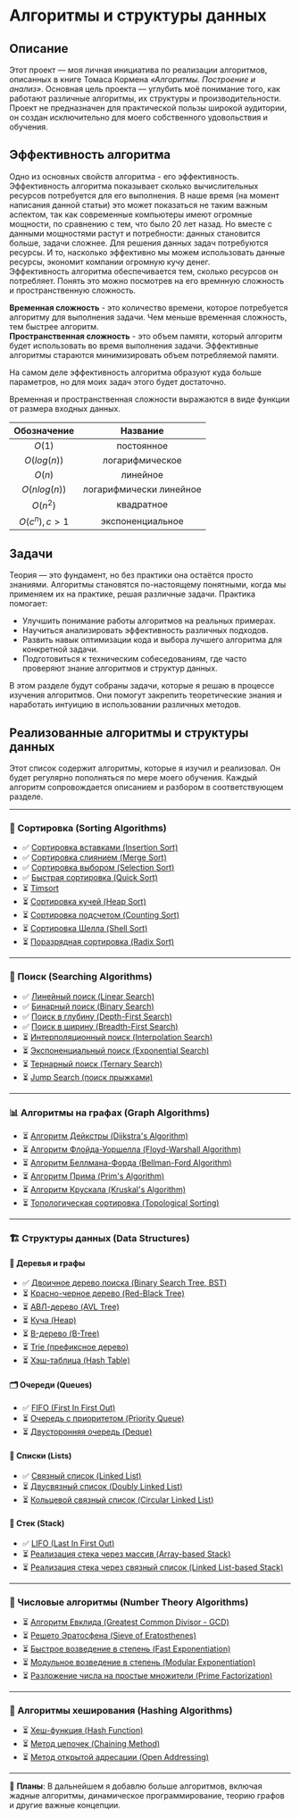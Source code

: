# Алгоритмы и структуры данных

## Описание
Этот проект — моя личная инициатива по реализации алгоритмов, описанных в книге Томаса Кормена *«Алгоритмы. Построение и анализ»*. Основная цель проекта — углубить моё понимание того, как работают различные алгоритмы, их структуры и производительности. Проект не предназначен для практической пользы широкой аудитории, он создан исключительно для моего собственного удовольствия и обучения.

## Эффективность алгоритма
Одно из основных свойств алгоритма - его эффективность. Эффективность алгоритма показывает сколько вычислительных ресурсов потребуется для его выполнения. В наше время (на момент написания данной статьи) это может показаться не таким важным аспектом, так как современные компьютеры имеют огромные мощности, по сравнению с тем, что было 20 лет назад. Но вместе с данными мощностями растут и потребности: данных становится больше, задачи сложнее. Для решения данных задач потребуются ресурсы. И то, насколько эффективно мы можем использовать данные ресурсы, экономит компании огромную кучу денег.<br>
Эффективность алгоритма обеспечивается тем, сколько ресурсов он потребляет. Понять это можно посмотрев на его времнную сложность и пространственную сложность.

**Временная сложность** - это количество времени, которое потребуется алгоритму для выполнения задачи. Чем меньше временная сложность, тем быстрее алгоритм.<br>
**Пространственная сложность** - это объем памяти, который алгоритм будет использовать во время выполнения задачи. Эффективные алгоритмы стараются минимизировать объем потребляемой памяти. 

На самом деле эффективность алгоритма образуют куда больше параметров, но для моих задач этого будет достаточно.

Временная и пространственная сложности выражаются в виде функции от размера входных данных.

|  Обозначение  |        Название         |
| :-----------: | :---------------------: |
|    $O(1)$     |       постоянное        |
|  $O(log(n))$  |     логарифмическое     |
|    $O(n)$     |        линейное         |
| $O(nlog(n))$  | логарифмически линейное |
|   $O(n^2)$    |       квадратное        |
| $O(c^n), c>1$ |    экспоненциальное     |


## Задачи

Теория — это фундамент, но без практики она остаётся просто знаниями. Алгоритмы становятся по-настоящему понятными, когда мы применяем их на практике, решая различные задачи. Практика помогает:

- Улучшить понимание работы алгоритмов на реальных примерах.
- Научиться анализировать эффективность различных подходов.
- Развить навык оптимизации кода и выбора лучшего алгоритма для конкретной задачи.
- Подготовиться к техническим собеседованиям, где часто проверяют знание алгоритмов и структур данных.

В этом разделе будут собраны задачи, которые я решаю в процессе изучения алгоритмов. Они помогут закрепить теоретические знания и наработать интуицию в использовании различных методов.


## Реализованные алгоритмы и структуры данных

Этот список содержит алгоритмы, которые я изучил и реализовал. Он будет регулярно пополняться по мере моего обучения. Каждый алгоритм сопровождается описанием и разбором в соответствующем разделе.  

---

### 📌 Сортировка (Sorting Algorithms)  
- ✅ [Сортировка вставками (Insertion Sort)](/Algorithms/SortingAlgorithms/insertionSort/README.md)  
- ✅ [Сортировка слиянием (Merge Sort)](/Algorithms/SortingAlgorithms/mergeSort/README.md)  
- ✅ [Сортировка выбором (Selection Sort)](/Algorithms/SortingAlgorithms/selectionSort/README.md)  
- ✅ [Быстрая сортировка (Quick Sort)](/Algorithms/SortingAlgorithms/quickSort/README.md)  
- ⏳ [Timsort](/Algorithms/SortingAlgorithms/TimSort/README.md)
- ⏳ [Сортировка кучей (Heap Sort)](#)  
- ⏳ [Сортировка подсчетом (Counting Sort)](#)  
- ⏳ [Сортировка Шелла (Shell Sort)](#)  
- ⏳ [Поразрядная сортировка (Radix Sort)](#)  

---

### 🔎 Поиск (Searching Algorithms)  
- ✅ [Линейный поиск (Linear Search)](/Algorithms/SearchingAlgorithms/LinearSearch/README.md)  
- ✅ [Бинарный поиск (Binary Search)](/Algorithms/SearchingAlgorithms/BinarySearch/README.md)  
- ✅ [Поиск в глубину (Depth-First Search)](/Algorithms/SearchingAlgorithms/DepthFirstSearch/README.md)  
- ✅ [Поиск в ширину (Breadth-First Search)](/Algorithms/SearchingAlgorithms/BreadthFirstSearch/README.md)  
- ⏳ [Интерполяционный поиск (Interpolation Search)](#)  
- ⏳ [Экспоненциальный поиск (Exponential Search)](#)  
- ⏳ [Тернарный поиск (Ternary Search)](#)  
- ⏳ [Jump Search (поиск прыжками)](#)  

---

### 📊 Алгоритмы на графах (Graph Algorithms)  
- ⏳ [Алгоритм Дейкстры (Dijkstra's Algorithm)](#)  
- ⏳ [Алгоритм Флойда-Уоршелла (Floyd-Warshall Algorithm)](#)  
- ⏳ [Алгоритм Беллмана-Форда (Bellman-Ford Algorithm)](#)  
- ⏳ [Алгоритм Прима (Prim's Algorithm)](#)  
- ⏳ [Алгоритм Крускала (Kruskal's Algorithm)](#)  
- ⏳ [Топологическая сортировка (Topological Sorting)](#)  

---

### 🏗 Структуры данных (Data Structures) 

#### 🌲 Деревья и графы
- ✅ [Двоичное дерево поиска (Binary Search Tree, BST)](/DataStructures/TreeStructure/BST/README.md)  
- ⏳ [Красно-черное дерево (Red-Black Tree)](#)  
- ⏳ [АВЛ-дерево (AVL Tree)](#)  
- ⏳ [Куча (Heap)](#)  
- ⏳ [B-дерево (B-Tree)](#)  
- ⏳ [Trie (префиксное дерево)](#)  
- ⏳ [Хэш-таблица (Hash Table)](#)  

#### 🗂 Очереди (Queues)
- ✅ [FIFO (First In First Out)](/DataStructures/Queue/FIFO/README.md)  
- ⏳ [Очередь с приоритетом (Priority Queue)](#)  
- ⏳ [Двусторонняя очередь (Deque)](#)  

#### 📜 Списки (Lists)
- ✅ [Связный список (Linked List)](/DataStructures/Lists/LinkedList/README.md)  
- ⏳ [Двусвязный список (Doubly Linked List)](#)  
- ⏳ [Кольцевой связный список (Circular Linked List)](#)  

#### 🔢 Стек (Stack)
- ✅ [LIFO (Last In First Out)](/DataStructures/Stack/LIFO/README.md)  
- ⏳ [Реализация стека через массив (Array-based Stack)](#)  
- ⏳ [Реализация стека через связный список (Linked List-based Stack)](#)  

---

### 🔢 Числовые алгоритмы (Number Theory Algorithms)
- ⏳ [Алгоритм Евклида (Greatest Common Divisor - GCD)](#)  
- ⏳ [Решето Эратосфена (Sieve of Eratosthenes)](#)  
- ⏳ [Быстрое возведение в степень (Fast Exponentiation)](#)  
- ⏳ [Модульное возведение в степень (Modular Exponentiation)](#)  
- ⏳ [Разложение числа на простые множители (Prime Factorization)](#)  

---

### 🔐 Алгоритмы хеширования (Hashing Algorithms)
- ⏳ [Хеш-функция (Hash Function)](#)  
- ⏳ [Метод цепочек (Chaining Method)](#)  
- ⏳ [Метод открытой адресации (Open Addressing)](#)  

---

📢 **Планы**: В дальнейшем я добавлю больше алгоритмов, включая жадные алгоритмы, динамическое программирование, теорию графов и другие важные концепции.